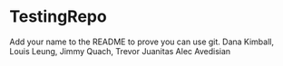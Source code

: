 # TestingRepo
Add your name to the README to prove you can use git.
Dana Kimball, 
Louis Leung, 
Jimmy Quach,
Trevor Juanitas
Alec Avedisian
